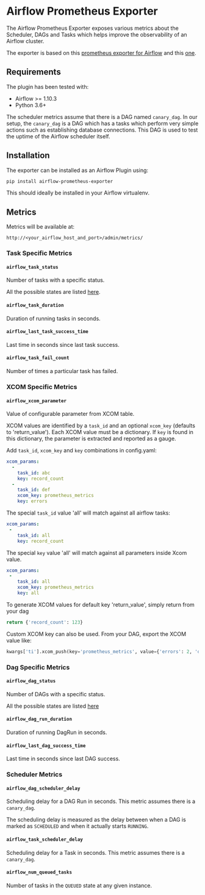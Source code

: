 # Airflow Prometheus Exporter

The Airflow Prometheus Exporter exposes various metrics about the Scheduler, DAGs and Tasks which helps improve the
observability of an Airflow cluster.

The exporter is based on this [prometheus exporter for Airflow](https://github.com/epoch8/airflow-exporter) and this [one](https://github.com/robinhood/airflow-prometheus-exporter).

## Requirements

The plugin has been tested with:

- Airflow >= 1.10.3
- Python 3.6+

The scheduler metrics assume that there is a DAG named `canary_dag`. In our setup, the `canary_dag` is a DAG which has a
tasks which perform very simple actions such as establishing database connections. This DAG is used to test the uptime
of the Airflow scheduler itself.

## Installation

The exporter can be installed as an Airflow Plugin using:

```bash
pip install airflow-prometheus-exporter
```

This should ideally be installed in your Airflow virtualenv.

## Metrics

Metrics will be available at:

`http://<your_airflow_host_and_port>/admin/metrics/`

### Task Specific Metrics

#### `airflow_task_status`

Number of tasks with a specific status.

All the possible states are listed [here](https://github.com/apache/airflow/blob/master/airflow/utils/state.py#L46).

#### `airflow_task_duration`

Duration of running tasks in seconds.

#### `airflow_last_task_success_time`

Last time in seconds since last task success.

#### `airflow_task_fail_count`

Number of times a particular task has failed.

### XCOM Specific Metrics

#### `airflow_xcom_parameter`

Value of configurable parameter from XCOM table.

XCOM values are identified by a `task_id` and an optional `xcom_key` (defaults to 'return_value').
Each XCOM value must be a dictionary. If `key` is found in this dictionary, the parameter is extracted and reported as a gauge.

Add `task_id`, `xcom_key` and `key` combinations in config.yaml:

```yaml
xcom_params:
  -
    task_id: abc
    key: record_count
  -
    task_id: def
    xcom_key: prometheus_metrics
    key: errors
```

The special `task_id` value 'all' will match against all airflow tasks:

```yaml
xcom_params:
 -
    task_id: all
    key: record_count
```

The special `key` value 'all' will match against all parameters inside Xcom value.

```yaml
xcom_params:
 -
    task_id: all
    xcom_key: prometheus_metrics
    key: all
```

To generate XCOM values for default key 'return_value', simply return from your dag
```python
return {'record_count': 123}
```

Custom XCOM key can also be used. From your DAG, export the XCOM value like:
```python
kwargs['ti'].xcom_push(key='prometheus_metrics', value={'errors': 2, 'data_size': 1024})
```

### Dag Specific Metrics

#### `airflow_dag_status`

Number of DAGs with a specific status.

All the possible states are listed [here](https://github.com/apache/airflow/blob/master/airflow/utils/state.py#L59)

#### `airflow_dag_run_duration`

Duration of running DagRun in seconds.

#### `airflow_last_dag_success_time`

Last time in seconds since last DAG success.

### Scheduler Metrics

#### `airflow_dag_scheduler_delay`

Scheduling delay for a DAG Run in seconds. This metric assumes there is a `canary_dag`.

The scheduling delay is measured as the delay between when a DAG is marked as `SCHEDULED` and when it actually starts
`RUNNING`.

#### `airflow_task_scheduler_delay`

Scheduling delay for a Task in seconds. This metric assumes there is a `canary_dag`.

#### `airflow_num_queued_tasks`

Number of tasks in the `QUEUED` state at any given instance.

